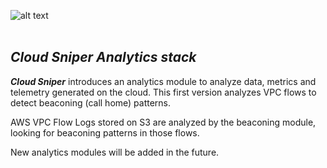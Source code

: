 ![alt text](../../images/logo.png "Cloud Sniper")
<br> </br>
## *Cloud Sniper Analytics stack*

***Cloud Sniper*** introduces an analytics module to analyze data, metrics and telemetry generated on the cloud. This first version analyzes VPC flows to detect beaconing (call home) patterns.

AWS VPC Flow Logs stored on S3 are analyzed by the beaconing module, looking for beaconing patterns in those flows.

New analytics modules will be added in the future.
